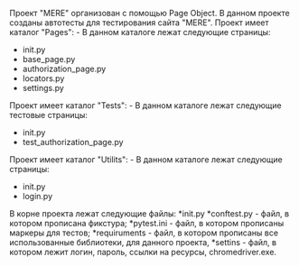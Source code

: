 Проект "MERE" организован с помощью Page Object. В данном проекте созданы автотесты для тестирования сайта "MERE". Проект имеет каталог "Pages": - В данном каталоге лежат следующие страницы:

* init.py
* base_page.py
* authorization_page.py
* locators.py
* settings.py

Проект имеет каталог "Tests": - В данном каталоге лежат следующие тестовые страницы:

* init.py
* test_authorization_page.py

Проект имеет каталог "Utilits": - В данном каталоге лежат следующие страницы:

* init.py
* login.py

В корне проекта лежат следующие файлы: *init.py *conftest.py - файл, в котором прописана фикстура; *pytest.ini - файл, в котором прописаны маркеры для тестов; *requiruments - файл, в котором прописаны все использованные библиотеки, для данного проекта, *settins - файл, в котором лежит логин, пароль, ссылки на ресурсы, chromedriver.exe.
